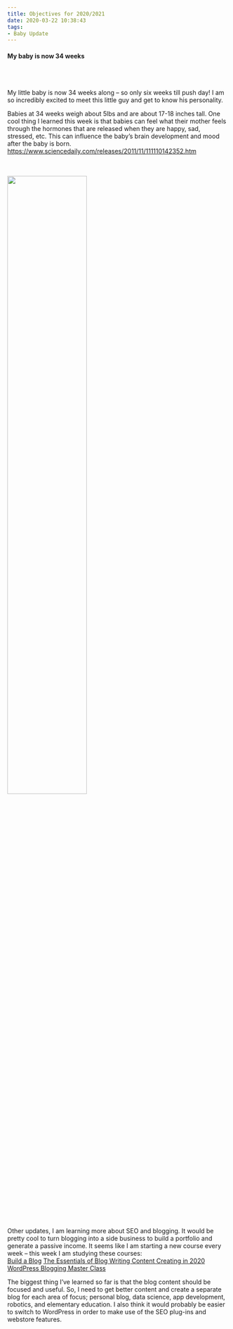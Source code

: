 ```yaml
---
title: Objectives for 2020/2021
date: 2020-03-22 10:38:43
tags: 
- Baby Update
---
```



<h4><a id="BabyAt34Weeks">My baby is now 34 weeks</a></h4>

<br>
<br>

My little baby is now 34 weeks along – so only six weeks till push day! I am so incredibly excited to meet this little guy and get to know his personality.  

Babies at 34 weeks weigh about 5lbs and are about 17-18 inches tall. One cool thing I learned this week is that babies can feel what their mother feels through the hormones that are released when they are happy, sad, stressed, etc. This can influence the baby’s brain development and mood after the baby is born. https://www.sciencedaily.com/releases/2011/11/111110142352.htm

<br>
<br>

<div>
  <img src="/images/baby_photos/34_week.JPG"  style="width:60%; margin-center:10px; display:block;" >
</div>

<br>
<br>

Other updates, I am learning more about SEO and blogging. It would be pretty cool to turn blogging into a side business to build a portfolio and generate a passive income. It seems like I am starting a new course every week – this week I am studying these courses:  
<a href="https://www.udemy.com/course/build-a-blog/">Build a Blog</a>
<a href="https://www.udemy.com/course/the-essentials-of-blog-writing-content-creating-in-2020/">The Essentials of Blog Writing Content Creating in 2020</a>
<a href="https://www.udemy.com/course/wordpress-blogging-master-class/">WordPress Blogging Master Class</a>

The biggest thing I’ve learned so far is that the blog content should be focused and useful. So, I need to get better content and create a separate blog for each area of focus; personal blog, data science, app development, robotics, and elementary education. I also think it would probably be easier to switch to WordPress in order to make use of the SEO plug-ins and webstore features. 

